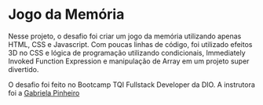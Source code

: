 # Jogo da Memória

Nesse projeto, o desafio foi criar um jogo da memória utilizando apenas HTML, CSS e Javascript. 
Com poucas linhas de código, foi utilizado efeitos 3D no CSS e lógica de programação utilizando condicionais, Immediately Invoked Function Expression e manipulação de Array em um projeto super divertido.

O desafio foi feito no Bootcamp TQI Fullstack Developer da DIO. A instrutora foi a [Gabriela Pinheiro](https://github.com/SpruceGabriela)
